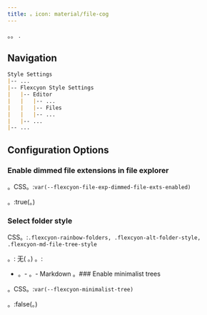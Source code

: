 ```yaml
---
title: 。icon: material/file-cog
---
```


。。
.

## Navigation

```md
Style Settings
|-- ...
|-- Flexcyon Style Settings
|   |-- Editor
|   |   |-- ...
|   |   |-- Files
|   |   |-- ...
|   |-- ...
|-- ...
```

## Configuration Options

### Enable dimmed file extensions in file explorer

。CSS。:`var(--flexcyon-file-exp-dimmed-file-exts-enabled)`

。:true(。)

### Select folder style

CSS。:`.flexcyon-rainbow-folders, .flexcyon-alt-folder-style, .flexcyon-md-file-tree-style`

。: 无( 。)
。:

- 。- 。- Markdown 。### Enable minimalist trees

。CSS。:`var(--flexcyon-minimalist-tree)`

。:false(。)

